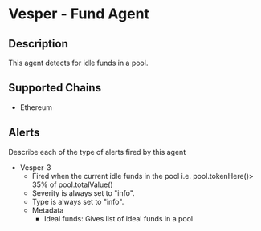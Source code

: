 # Vesper - Fund Agent

## Description

This agent detects for idle funds in a pool.

## Supported Chains

- Ethereum

## Alerts

Describe each of the type of alerts fired by this agent

- Vesper-3
  - Fired when the current idle funds in the pool i.e. pool.tokenHere()> 35% of pool.totalValue()
  - Severity is always set to "info".
  - Type is always set to "info".
  - Metadata
    - Ideal funds: Gives list of ideal funds in a pool
